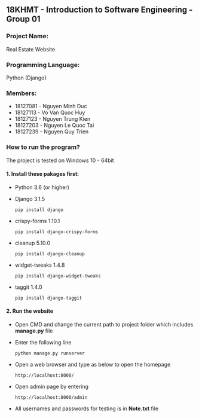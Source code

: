 ## 18KHMT - Introduction to Software Engineering - Group 01

### Project Name:
Real Estate Website

### Programming Language:
Python (Django)

### Members:
- 18127081 - Nguyen Minh Duc
- 18127113 - Vo Van Quoc Huy
- 18127123 - Nguyen Trung Kien
- 18127203 - Nguyen Le Quoc Tai
- 18127239 - Nguyen Quy Trien

### How to run the program?
The project is tested on Windows 10 - 64bit

#### 1. Install these pakages first:
* Python 3.6 (or higher)

* Django 3.1.5
    ```
    pip install django
    ```
    
* crispy-forms 1.10.1
    ```
    pip install django-crispy-forms
    ```
    
* cleanup 5.10.0
    ```
    pip install django-cleanup
    ```
    
* widget-tweaks 1.4.8
    ```
    pip install django-widget-tweaks
    ```
    
* taggit 1.4.0
    ```
    pip install django-taggit
    ```

#### 2. Run the website
* Open CMD and change the current path to project folder which includes **manage.py** file

* Enter the following line
    ```
    python manage.py runserver
    ```

* Open a web browser and type as below to open the homepage
    ```
    http://localhost:8000/
    ```

* Open admin page by entering
    ```
    http://localhost:8000/admin
    ```

* All usernames and passwords for testing is in **Note.txt** file
